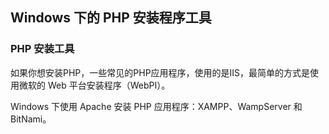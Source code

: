 Windows 下的 PHP 安装程序工具
-----------------------------

### PHP 安装工具

如果你想安装PHP，一些常见的PHP应用程序，使用的是IIS，最简单的方式是使用微软的
Web 平台安装程序（WebPI）。

Windows 下使用 Apache 安装 PHP 应用程序：XAMPP、WampServer 和 BitNami。
